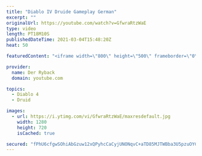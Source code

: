 ```yaml
---
title: "Diablo IV Druide Gameplay German"
excerpt: ""
originalUrl: https://youtube.com/watch?v=GfwraRtzWaE
type: video
length: PT18M10S
publishedDateTime: 2021-03-04T15:48:20Z
heat: 50

featuredContent: "<iframe width=\"800\" height=\"500\" frameborder=\"0\" src=\"https://www.youtube.com/embed/GfwraRtzWaE\" allow=\"accelerometer; autoplay; encrypted-media; gyroscope; picture-in-picture\" allowfullscreen></iframe>"

provider:
  name: Der Ryback
  domain: youtube.com

topics:
  - Diablo 4
  - Druid

images:
  - url: https://i.ytimg.com/vi/GfwraRtzWaE/maxresdefault.jpg
    width: 1280
    height: 720
    isCached: true

secured: "fPhU6cfgwSOhiAbGzuw12xQPyhcCaCyjUNONqvC+aTD85MJTWBba3U5pzuOYCOca2P+w8Eb0QWPhm6JLB+yuxHZ60VG6orFpLE1tWqZkdp6N1ijYXwP1Kbb8lTwoNK+QgHSAVd+YimSXUEYAJrc/i8Oee+BWJE2TyHH4cLFbz6pJYAleXUYbn7MS2ySAJ+z3Lx3wLVteCciTDMiRGWlojrVzKSe55ibh3UWYtNL9UxOI/MVdYM5nrN2i/VzhKJ0NBBl3p3XCzjBS1OYYWqt5yEGragO2VCRA2d7dTATuuJ1VjN23UFI0mX1a0QWWq4PiVK6f3onPtlgHQmdkJPHSg+yskOOHd+WwfhKns336x10mn1WCJfOu8aKcoMyhk2gZIxMrWw39y2+p+WgZsuYRTI31CogWWcn0kONvvhWbdqo=;uNqmCC3l7peI5n0B3jGiqA=="
---
```


